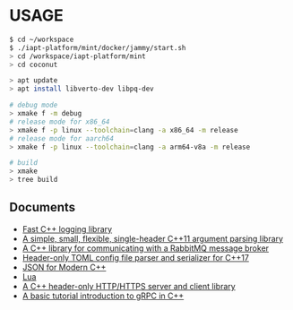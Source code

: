 # USAGE

```bash
$ cd ~/workspace
$ ./iapt-platform/mint/docker/jammy/start.sh
> cd /workspace/iapt-platform/mint
> cd coconut

> apt update
> apt install libverto-dev libpq-dev

# debug mode
> xmake f -m debug
# release mode for x86_64
> xmake f -p linux --toolchain=clang -a x86_64 -m release
# release mode for aarch64
> xmake f -p linux --toolchain=clang -a arm64-v8a -m release

# build
> xmake
> tree build
```

## Documents

- [Fast C++ logging library](https://github.com/gabime/spdlog)
- [A simple, small, flexible, single-header C++11 argument parsing library](https://github.com/Taywee/args)
- [A C++ library for communicating with a RabbitMQ message broker](https://github.com/CopernicaMarketingSoftware/AMQP-CPP)
- [Header-only TOML config file parser and serializer for C++17](https://marzer.github.io/tomlplusplus/)
- [JSON for Modern C++](https://github.com/nlohmann/json)
- [Lua](https://www.lua.org/manual/)
- [A C++ header-only HTTP/HTTPS server and client library](https://github.com/yhirose/cpp-httplib)
- [A basic tutorial introduction to gRPC in C++](https://grpc.io/docs/languages/cpp/basics/)
